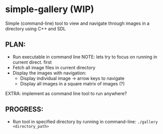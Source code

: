 # simple-gallery (WIP)
Simple (command-line) tool to view and navigate through images in a directory using C++ and SDL

## PLAN:
 - Run executable in command line
     NOTE: lets try to focus on running in current direct. first
 - Fetch all image files in current directory
 - Display the images with navigation:
      - Display individual image -> arrow keys to navigate
      - Display all images in a square matrix of images (?)

 EXTRA: implement as command line tool to run anywhere?

## PROGRESS:
- Run tool in specified directory by running in command-line:
    `./gallery <directory_path>`
